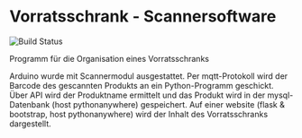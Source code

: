 # Vorratsschrank - Scannersoftware

![Build Status](https://github.com/Trizie/VorratsschrankRepo/actions/workflows/python-app.yml/badge.svg)

Programm für die Organisation eines Vorratsschranks

Arduino wurde mit Scannermodul ausgestattet. Per mqtt-Protokoll wird der Barcode des gescannten Produkts an ein Python-Programm geschickt. 
Über API wird der Produktname ermittelt und das Produkt wird in der mysql-Datenbank (host pythonanywhere) gespeichert.
Auf einer website (flask & bootstrap, host pythonanywhere) wird der Inhalt des Vorratsschranks dargestellt. 
